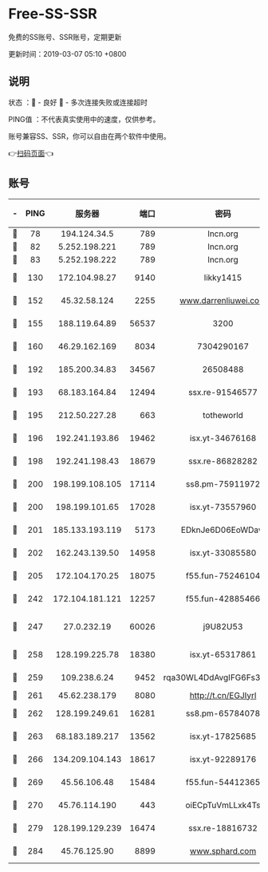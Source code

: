 # Free-SS-SSR

免费的SS账号、SSR账号，定期更新

更新时间：2019-03-07 05:10 +0800

## 说明

状态     ：🙂 - 良好 🙁 - 多次连接失败或连接超时

PING值   ：不代表真实使用中的速度，仅供参考。

账号兼容SS、SSR，你可以自由在两个软件中使用。

👉[扫码页面](https://liesauer.github.io/Free-SS-SSR/)👈

## 账号

|-|PING|服务器|端口|密码|加密方式|区域|
|:----:|:----:|:-----:|-----:|:----:|:----:|:----:|
|🙂|78|194.124.34.5|789|lncn.org|rc4|JP|
|🙂|82|5.252.198.221|789|lncn.org|rc4|JP|
|🙂|83|5.252.198.222|789|lncn.org|rc4|JP|
|🙂|130|172.104.98.27|9140|likky1415|aes-256-cfb|JP|
|🙂|152|45.32.58.124|2255|www.darrenliuwei.com|aes-256-cfb|JP|
|🙂|155|188.119.64.89|56537|3200|aes-256-cfb|RU|
|🙂|160|46.29.162.169|8034|7304290167|aes-256-cfb|RU|
|🙂|192|185.200.34.83|34567|26508488|aes-256-cfb|US|
|🙂|193|68.183.164.84|12494|ssx.re-91546577|aes-256-cfb|US|
|🙂|195|212.50.227.28|663|totheworld|aes-256-cfb|US|
|🙂|196|192.241.193.86|19462|isx.yt-34676168|aes-256-cfb|US|
|🙂|198|192.241.198.43|18679|ssx.re-86828282|aes-256-cfb|US|
|🙂|200|198.199.108.105|17114|ss8.pm-75911972|aes-256-cfb|US|
|🙂|200|198.199.101.65|17028|isx.yt-73557960|aes-256-cfb|US|
|🙂|201|185.133.193.119|5173|EDknJe6D06EoWDaw|aes-256-cfb|US|
|🙂|202|162.243.139.50|14958|isx.yt-33085580|aes-256-cfb|US|
|🙂|205|172.104.170.25|18075|f55.fun-75246104|aes-256-cfb|SG|
|🙂|242|172.104.181.121|12257|f55.fun-42885466|aes-256-cfb|SG|
|🙂|247|27.0.232.19|60026|j9U82U53|xchacha20-ietf-poly1305|HK|
|🙂|258|128.199.225.78|18380|isx.yt-65317861|aes-256-cfb|SG|
|🙂|259|109.238.6.24|9452|rqa30WL4DdAvgIFG6Fs3znzTa|aes-256-cfb|FR|
|🙂|261|45.62.238.179|8080|http://t.cn/EGJIyrl|rc4-md5|CA|
|🙂|262|128.199.249.61|16281|ss8.pm-65784078|aes-256-cfb|SG|
|🙂|263|68.183.189.217|13562|isx.yt-17825685|aes-256-cfb|SG|
|🙂|266|134.209.104.143|18617|isx.yt-92289176|aes-256-cfb|SG|
|🙂|269|45.56.106.48|15484|f55.fun-54412365|aes-256-cfb|US|
|🙂|270|45.76.114.190|443|oiECpTuVmLLxk4Ts|aes-256-cfb|AU|
|🙂|279|128.199.129.239|16474|ssx.re-18816732|aes-256-cfb|SG|
|🙂|284|45.76.125.90|8899|www.sphard.com|aes-256-cfb|AU|
